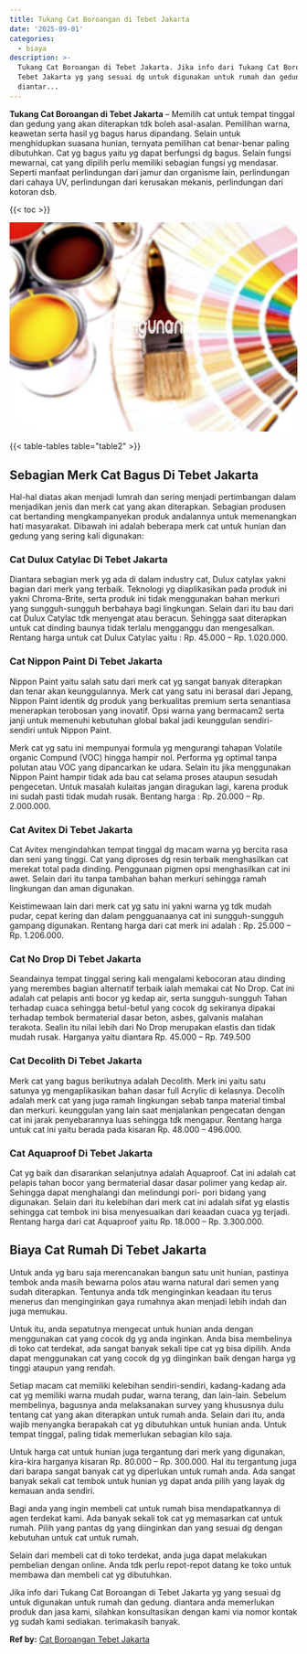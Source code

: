 ```yaml
---
title: Tukang Cat Boroangan di Tebet Jakarta
date: '2025-09-01'
categories:
  - biaya
description: >-
  Tukang Cat Boroangan di Tebet Jakarta. Jika info dari Tukang Cat Boroangan di
  Tebet Jakarta yg yang sesuai dg untuk digunakan untuk rumah dan gedung.
  diantar...
---
```


**Tukang Cat Boroangan di Tebet Jakarta** – Memilih cat untuk tempat tinggal dan gedung yang akan diterapkan tdk boleh asal-asalan. Pemilihan warna, keawetan serta hasil yg bagus harus dipandang. Selain untuk menghidupkan suasana hunian, ternyata pemilihan cat benar-benar paling dibutuhkan. Cat yg bagus yaitu yg dapat berfungsi dg bagus. Selain fungsi mewarnai, cat yang dipilih perlu memiliki sebagian fungsi yg mendasar. Seperti manfaat perlindungan dari jamur dan organisme lain, perlindungan dari cahaya UV, perlindungan dari kerusakan mekanis, perlindungan dari kotoran dsb.

{{< toc >}}

![Tukang Cat Boroangan di Tebet Jakarta](/images/jasa-cat-murah36.png)

{{< table-tables table="table2" >}}

## Sebagian Merk Cat Bagus Di Tebet Jakarta

Hal-hal diatas akan menjadi lumrah dan sering menjadi pertimbangan dalam menjadikan jenis dan merk cat yang akan diterapkan. Sebagian produsen cat bertanding mengkampanyekan produk andalannya untuk memenangkan hati masyarakat. Dibawah ini adalah beberapa merk cat untuk hunian dan gedung yang sering kali digunakan:

### Cat Dulux Catylac Di Tebet Jakarta

Diantara sebagian merk yg ada di dalam industry cat, Dulux catylax yakni bagian dari merk yang terbaik. Teknologi yg diaplikasikan pada produk ini yakni Chroma-Brite, serta produk ini tidak menggunakan bahan merkuri yang sungguh-sungguh berbahaya bagi lingkungan. Selain dari itu bau dari cat Dulux Catylac tdk menyengat atau beracun. Sehingga saat diterapkan untuk cat dinding baunya tidak terlalu mengganggu dan mengesalkan. Rentang harga untuk cat Dulux Catylac yaitu : Rp. 45.000 – Rp. 1.020.000.

### Cat Nippon Paint Di Tebet Jakarta

Nippon Paint yaitu salah satu dari merk cat yg sangat banyak diterapkan dan tenar akan keunggulannya. Merk cat yang satu ini berasal dari Jepang, Nippon Paint identik dg produk yang berkualitas premium serta senantiasa menerapkan terobosan yang inovatif. Opsi warna yang bermacam2 serta janji untuk memenuhi kebutuhan global bakal jadi keunggulan sendiri-sendiri untuk Nippon Paint.

Merk cat yg satu ini mempunyai formula yg mengurangi tahapan Volatile organic Compund (VOC) hingga hampir nol. Performa yg optimal tanpa polutan atau VOC yang dipancarkan ke udara. Selain itu jika menggunakan Nippon Paint hampir tidak ada bau cat selama proses ataupun sesudah pengecetan. Untuk masalah kulaitas jangan diragukan lagi, karena produk ini sudah pasti tidak mudah rusak. Bentang harga : Rp. 20.000 – Rp. 2.000.000.

### Cat Avitex Di Tebet Jakarta

Cat Avitex mengindahkan tempat tinggal dg macam warna yg bercita rasa dan seni yang tinggi. Cat yang diproses dg resin terbaik menghasilkan cat merekat total pada dinding. Penggunaan pigmen opsi menghasilkan cat ini awet. Selain dari itu tanpa tambahan bahan merkuri sehingga ramah lingkungan dan aman digunakan.

Keistimewaan lain dari merk cat yg satu ini yakni warna yg tdk mudah pudar, cepat kering dan dalam pengguanaanya cat ini sungguh-sungguh gampang digunakan. Rentang harga dari cat merk ini adalah : Rp. 25.000 – Rp. 1.206.000.

### Cat No Drop Di Tebet Jakarta

Seandainya tempat tinggal sering kali mengalami kebocoran atau dinding yang merembes bagian alternatif terbaik ialah memakai cat No Drop. Cat ini adalah cat pelapis anti bocor yg kedap air, serta sungguh-sungguh Tahan terhadap cuaca sehingga betul-betul yang cocok dg sekiranya dipakai terhadap tembok bermaterial dasar beton, asbes, galvanis malahan terakota. Sealin itu nilai lebih dari No Drop merupakan elastis dan tidak mudah rusak. Harganya yaitu diantara Rp. 45.000 – Rp. 749.500

### Cat Decolith Di Tebet Jakarta

Merk cat yang bagus berikutnya adalah Decolith. Merk ini yaitu satu satunya yg mengaplikasikan bahan dasar full Acrylic di kelasnya. Decolih adalah merk cat yang juga ramah lingkungan sebab tanpa material timbal dan merkuri. keunggulan yang lain saat menjalankan pengecatan dengan cat ini jarak penyebarannya luas sehingga tdk mengapur. Rentang harga untuk cat ini yaitu berada pada kisaran Rp. 48.000 – 496.000.

### Cat Aquaproof Di Tebet Jakarta

Cat yg baik dan disarankan selanjutnya adalah Aquaproof. Cat ini adalah cat pelapis tahan bocor yang bermaterial dasar dasar polimer yang kedap air. Sehingga dapat menghalangi dan melindungi pori- pori bidang yang digunakan. Selain dari itu kelebihan dari merk cat ini adalah sifat yg elastis sehingga cat tembok ini bisa menyesuaikan dari keaadan cuaca yg terjadi. Rentang harga dari cat Aquaproof yaitu Rp. 18.000 – Rp. 3.300.000.

## Biaya Cat Rumah Di Tebet Jakarta

Untuk anda yg baru saja merencanakan bangun satu unit hunian, pastinya tembok anda masih bewarna polos atau warna natural dari semen yang sudah diterapkan. Tentunya anda tdk menginginkan keadaan itu terus menerus dan menginginkan gaya rumahnya akan menjadi lebih indah dan juga memukau.

Untuk itu, anda sepatutnya mengecat untuk hunian anda dengan menggunakan cat yang cocok dg yg anda inginkan. Anda bisa membelinya di toko cat terdekat, ada sangat banyak sekali tipe cat yg bisa dipilih. Anda dapat menggunakan cat yang cocok dg yg diinginkan baik dengan harga yg tinggi ataupun yang rendah.

Setiap macam cat memiliki kelebihan sendiri-sendiri, kadang-kadang ada cat yg memiliki warna mudah pudar, warna terang, dan lain-lain. Sebelum membelinya, bagusnya anda melaksanakan survey yang khususnya dulu tentang cat yang akan diterapkan untuk rumah anda. Selain dari itu, anda wajib menyangka berapakah cat yg dibutuhkan untuk hunian anda. Untuk tempat tinggal, paling tidak memerlukan sebagian kilo saja.

Untuk harga cat untuk hunian juga tergantung dari merk yang digunakan, kira-kira harganya kisaran Rp. 80.000 – Rp. 300.000. Hal itu tergantung juga dari barapa sangat banyak cat yg diperlukan untuk rumah anda. Ada sangat banyak sekali cat tembok untuk hunian yg dapat anda pilih yang layak dg kemauan anda sendiri.

Bagi anda yang ingin membeli cat untuk rumah bisa mendapatkannya di agen terdekat kami. Ada banyak sekali tok cat yg memasarkan cat untuk rumah. Pilih yang pantas dg yang diinginkan dan yang sesuai dg dengan kebutuhan untuk cat untuk rumah.

Selain dari membeli cat di toko terdekat, anda juga dapat melakukan pembelian dengan online. Anda tdk perlu repot-repot datang ke toko untuk membawa dan membeli cat yg dibutuhkan.

Jika info dari Tukang Cat Boroangan di Tebet Jakarta yg yang sesuai dg untuk digunakan untuk rumah dan gedung. diantara anda memerlukan produk dan jasa kami, silahkan konsultasikan dengan kami via nomor kontak yg sudah kami sediakan. terimakasih banyak.

**Ref by:** [Cat Boroangan Tebet Jakarta](https://id.wikipedia.org/wiki/Cat)
